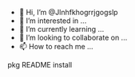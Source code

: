- 👋 Hi, I’m @Jlnhfkhogrrjgogslp
- 👀 I’m interested in ...
- 🌱 I’m currently learning ...
- 💞️ I’m looking to collaborate on ...
- 📫 How to reach me ...

<!---
Jlnhfkhogrrjgogslp/Jlnhfkhogrrjgogslp is a ✨ special ✨ repository because its `README.md` (this file) appears on your GitHub profile.
You can click the Preview link to take a look at your changes.
--->
pkg README
install
